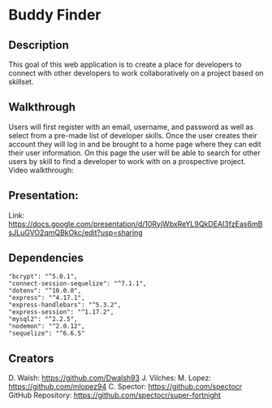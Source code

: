 # Buddy Finder
## Description
This goal of this web application is to create a place for developers to connect with other developers to work collaboratively on a project based on skillset. 
## Walkthrough
Users will first register with an email, username, and password as well as select from a pre-made list of developer skills. Once the user creates their account they will log in and be brought to a home page where they can edit their user information. On this page the user will be able to search for other users by skill to find a developer to work with on a prospective project. 
Video walkthrough: 
## Presentation: 
Link: https://docs.google.com/presentation/d/10RyjWbxReYL9QkDEAI3fzEas6mBsJLuGVO2qmQBkOkc/edit?usp=sharing
## Dependencies
    "bcrypt": "^5.0.1",
    "connect-session-sequelize": "^7.1.1",
    "dotenv": "^10.0.0",
    "express": "^4.17.1",
    "express-handlebars": "^5.3.2",
    "express-session": "^1.17.2",
    "mysql2": "^2.2.5",
    "nodemon": "^2.0.12",
    "sequelize": "^6.6.5"
## Creators
D. Walsh: https://github.com/Dwalsh93
J. Vilches: 
M. Lopez: https://github.com/mlopez94
C. Spector: https://github.com/spectocr
GitHub Repository: https://github.com/spectocr/super-fortnight
